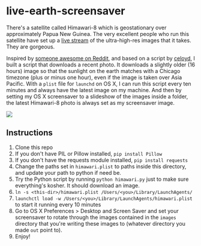 # live-earth-screensaver

There's a satellite called Himawari-8 which is geostationary over approximately Papua New Guinea. The very excellent people who run this satellite have set up a [live stream](http://himawari8.nict.go.jp/) of the ultra-high-res images that it takes. They are gorgeous.

Inspired by [someone awesome on Reddit](https://www.reddit.com/r/programming/comments/441do9/i_made_a_windows_powershell_script_that_puts_a/), and based on a script by [celoyd](https://github.com/celoyd), I built a script that downloads a recent photo. It downloads a slightly older (16 hours) image so that the sunlight on the earth matches with a Chicago timezone (plus or minus one hour), even if the image is taken over Asia Pacific. With a `plist` file for `launchd` on OS X, I can run this script every ten minutes and always have the latest image on my machine. And then by setting my OS X screensaver to a slideshow of the images inside a folder, the latest Himawari-8 photo is always set as my screensaver image.

![](example.png)

## Instructions

1. Clone this repo
2. If you don't have PIL or Pillow installed, `pip install Pillow`
3. If you don't have the requests module installed, `pip install requests`
3. Change the paths set in `himawari.plist` to paths inside this directory, and update your path to python if need be.
4. Try the Python script by running `python himawari.py` just to make sure everything's kosher. It should download an image.
5. `ln -s <this-dir>/himawari.plist /Users/<you>/Library/LaunchAgents/`
6. `launchctl load -w /Users/<you>/Library/LaunchAgents/himawari.plist` to start it running every 10 minutes
7. Go to OS X Preferences > Desktop and Screen Saver and set your screensaver to rotate through the images contained in the `images` directory that you're writing these images to (whatever directory you made `out` point to).
8. Enjoy!

